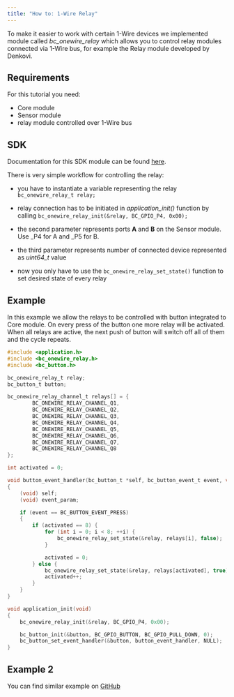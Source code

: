 ```yaml
---
title: "How to: 1-Wire Relay"
---
```


To make it easier to work with certain 1-Wire devices we implemented module called *bc_onewire_relay* which allows you to control relay modules connected via 1-Wire bus, for example the Relay module developed by Denkovi.


## Requirements
For this tutorial you need:

- Core module
- Sensor module
- relay module controlled over 1-Wire bus

## SDK

Documentation for this SDK module can be found [here](https://sdk.bigclown.com/group__bc__onewire__relay.html).

There is very simple workflow for controlling the relay:

- you have to instantiate a variable representing the relay ```bc_onewire_relay_t relay;```
- relay connection has to be initiated in *application_init()* function by calling 
```bc_onewire_relay_init(&relay, BC_GPIO_P4, 0x00);```

 - the second parameter represents ports **A** and **B** on the Sensor module. Use _P4 for A and _P5 for B.
 - the third parameter represents number of connected device represented as *uint64_t* value
- now you only have to use the `bc_onewire_relay_set_state()` function to set desired state of every relay


## Example
In this example we allow the relays to be controlled with button integrated to Core module. On every press of the button one more relay will be activated. When all relays are active, the next push of button will switch off all of them and the cycle repeats.


```c
#include <application.h>
#include <bc_onewire_relay.h>
#include <bc_button.h>

bc_onewire_relay_t relay;
bc_button_t button;

bc_onewire_relay_channel_t relays[] = {
        BC_ONEWIRE_RELAY_CHANNEL_Q1,
        BC_ONEWIRE_RELAY_CHANNEL_Q2,
        BC_ONEWIRE_RELAY_CHANNEL_Q3,
        BC_ONEWIRE_RELAY_CHANNEL_Q4,
        BC_ONEWIRE_RELAY_CHANNEL_Q5,
        BC_ONEWIRE_RELAY_CHANNEL_Q6,
        BC_ONEWIRE_RELAY_CHANNEL_Q7,
        BC_ONEWIRE_RELAY_CHANNEL_Q8
};

int activated = 0;

void button_event_handler(bc_button_t *self, bc_button_event_t event, void *event_param)
{
    (void) self;
    (void) event_param;

    if (event == BC_BUTTON_EVENT_PRESS)
    {
        if (activated == 8) {
            for (int i = 0; i < 8; ++i) {
                bc_onewire_relay_set_state(&relay, relays[i], false);
            }

            activated = 0;
        } else {
            bc_onewire_relay_set_state(&relay, relays[activated], true);
            activated++;
        }
    }
}

void application_init(void)
{
    bc_onewire_relay_init(&relay, BC_GPIO_P4, 0x00);

    bc_button_init(&button, BC_GPIO_BUTTON, BC_GPIO_PULL_DOWN, 0);
    bc_button_set_event_handler(&button, button_event_handler, NULL);
}


```

## Example 2
You can find similar example on [GitHub](https://github.com/bigclownlabs/bcf-sdk/tree/master/_examples/onewire-relay)